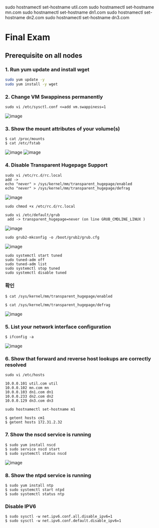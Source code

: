 sudo hostnamectl set-hostname util.com
sudo hostnamectl set-hostname mn.com
sudo hostnamectl set-hostname dn1.com
sudo hostnamectl set-hostname dn2.com
sudo hostnamectl set-hostname dn3.com

# Final Exam
## Prerequisite on all nodes

### 1. Run yum update and install wget
```bash
sudo yum update -y
sudo yum install -y wget
```

### 2. Change VM Swappiness permanently
```
sudo vi /etc/sysctl.conf <=add vm.swappiness=1
```
![image](https://user-images.githubusercontent.com/52474199/124742257-7e5b6600-df57-11eb-89ca-7836bbdfc72b.png)

### 3. Show the mount attributes of your volume(s)
```
$ cat /proc/mounts
$ cat /etc/fstab
```
![image](https://user-images.githubusercontent.com/52474199/124742812-0b062400-df58-11eb-8593-d1310d631f17.png)
![image](https://user-images.githubusercontent.com/52474199/124743022-43a5fd80-df58-11eb-9a19-21f7f1ffd910.png)

### 4. Disable Transparent Hugepage Support
```
sudo vi /etc/rc.d/rc.local
add ->
echo "never" > /sys/kernel/mm/transparent_hugepage/enabled
echo "never" > /sys/kernel/mm/transparent_hugepage/defrag
```
![image](https://user-images.githubusercontent.com/52474199/124743726-faa27900-df58-11eb-9d0e-fb311c1c7279.png)

```
sudo chmod +x /etc/rc.d/rc.local
```
```
sudo vi /etc/default/grub
 add -> transparent_hugepage=never (on line GRUB_CMDLINE_LINUX )
 ```
![image](https://user-images.githubusercontent.com/52474199/124744484-c5e2f180-df59-11eb-9f7a-537bc734e38e.png)

```
sudo grub2-mkconfig -o /boot/grub2/grub.cfg
```
![image](https://user-images.githubusercontent.com/52474199/124745041-56213680-df5a-11eb-9ec3-521fb023c4eb.png)

```
sudo systemctl start tuned
sudo tuned-adm off
sudo tuned-adm list
sudo systemctl stop tuned
sudo systemctl disable tuned
```
### 확인
```
$ cat /sys/kernel/mm/transparent_hugepage/enabled
```
```
$ cat /sys/kernel/mm/transparent_hugepage/defrag
```
![image](https://user-images.githubusercontent.com/52474199/124745838-31798e80-df5b-11eb-949c-356d1ee93b91.png)


### 5. List your network interface configuration
```
$ ifconfig -a
```
![image](https://user-images.githubusercontent.com/52474199/124746059-6d145880-df5b-11eb-8979-53395de73852.png)

### 6. Show that forward and reverse host lookups are correctly resolved
```
sudo vi /etc/hosts
```
```
10.0.0.101 util.com util
10.0.0.102 mn.com mn
10.0.0.103 dn1.com dn1
10.0.0.233 dn2.com dn2
10.0.0.129 dn3.com dn3
```
```
sudo hostnamectl set-hostname m1
```
```
$ getent hosts cm1
$ getent hosts 172.31.2.32
```

### 7. Show the nscd service is running
```
$ sudo yum install nscd
$ sudo service nscd start
$ sudo systemctl status nscd
```
![image](https://user-images.githubusercontent.com/52474199/124776128-271abd00-df7a-11eb-9739-6c58e61d9f1b.png)


### 8. Show the ntpd service is running
```
$ sudo yum install ntp
$ sudo systemctl start ntpd
$ sudo systemctl status ntp
```

### Disable IPV6
```
$ sudo sysctl -w net.ipv6.conf.all.disable_ipv6=1
$ sudo sysctl -w net.ipv6.conf.default.disable_ipv6=1
```

